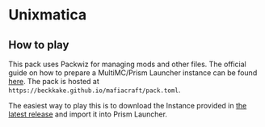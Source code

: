 # Unixmatica

## How to play

This pack uses Packwiz for managing mods and other files. The official guide on how to prepare a MultiMC/Prism Launcher instance can be found [here](https://packwiz.infra.link/tutorials/installing/packwiz-installer/). The pack is hosted at ``https://beckkake.github.io/mafiacraft/pack.toml``.

The easiest way to play this is to download the Instance provided in [the latest release](https://github.com/beckkake/mafiacraft/releases/tag/packwiz-instance) and import it into Prism Launcher.
